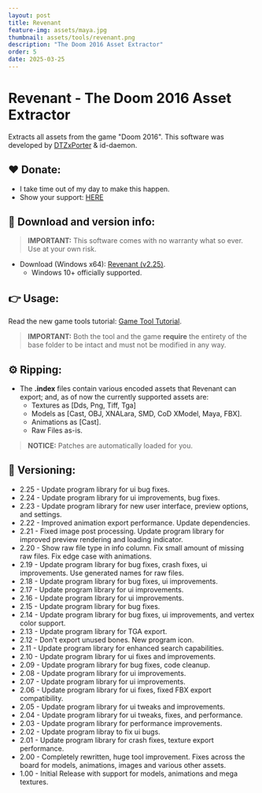 ```yaml
---
layout: post
title: Revenant
feature-img: assets/maya.jpg
thumbnail: assets/tools/revenant.png
description: "The Doom 2016 Asset Extractor"
order: 5
date: 2025-03-25
---
```


# Revenant - The Doom 2016 Asset Extractor
Extracts all assets from the game "Doom 2016". This software was developed by [DTZxPorter](https://twitter.com/dtzxporter) & id-daemon.

## ❤️ Donate:
- I take time out of my day to make this happen.
- Show your support: [HERE](https://dtzxporter.com/donate)

## 💾 Download and version info:

> **IMPORTANT:** This software comes with no warranty what so ever. Use at your own risk.

- Download (Windows x64): [Revenant (v2.25)](https://mega.nz/file/9dxQnR6S#fWPxEC2pVCH9Kmzj18FeS0Ve8xADxevoRMl5yH1A-FY).
  - Windows 10+ officially supported.

## 👉 Usage:
Read the new game tools tutorial: [Game Tool Tutorial](https://dtzxporter.com/game-tools-tutorial).

> **IMPORTANT:** Both the tool and the game **require** the entirety of the base folder to be intact and must not be modified in any way.

## ⚙️ Ripping:
- The **.index** files contain various encoded assets that Revenant can export; and, as of now the currently supported assets are:
  - Textures as [Dds, Png, Tiff, Tga]
  - Models as [Cast, OBJ, XNALara, SMD, CoD XModel, Maya, FBX].
  - Animations as [Cast].
  - Raw Files as-is.

> **NOTICE:** Patches are automatically loaded for you.

## 📌 Versioning:
- 2.25 - Update program library for ui bug fixes.
- 2.24 - Update program library for ui improvements, bug fixes.
- 2.23 - Update program library for new user interface, preview options, and settings.
- 2.22 - Improved animation export performance. Update dependencies.
- 2.21 - Fixed image post processing. Update program library for improved preview rendering and loading indicator.
- 2.20 - Show raw file type in info column. Fix small amount of missing raw files. Fix edge case with animations.
- 2.19 - Update program library for bug fixes, crash fixes, ui improvements. Use generated names for raw files.
- 2.18 - Update program library for bug fixes, ui improvements.
- 2.17 - Update program library for ui improvements.
- 2.16 - Update program library for ui improvements.
- 2.15 - Update program library for bug fixes.
- 2.14 - Update program library for bug fixes, ui improvements, and vertex color support.
- 2.13 - Update program library for TGA export.
- 2.12 - Don't export unused bones. New program icon.
- 2.11 - Update program library for enhanced search capabilities.
- 2.10 - Update program library for ui fixes and improvements.
- 2.09 - Update program library for bug fixes, code cleanup.
- 2.08 - Update program library for ui improvements.
- 2.07 - Update program library for ui improvements.
- 2.06 - Update program library for ui fixes, fixed FBX export compatibility.
- 2.05 - Update program library for ui tweaks and improvements.
- 2.04 - Update program library for ui tweaks, fixes, and performance.
- 2.03 - Update program library for performance improvements.
- 2.02 - Update program libray to fix ui bugs.
- 2.01 - Update program library for crash fixes, texture export performance.
- 2.00 - Completely rewritten, huge tool improvement. Fixes across the board for models, animations, images and various other assets.
- 1.00 - Initial Release with support for models, animations and mega textures.